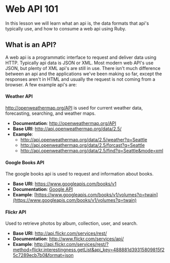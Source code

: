 # Web API 101
In this lesson we will learn what an api is, the data formats that api's typically use, and how to consume a web api using Ruby.

## What is an API?
A web api is a programmatic interface to request and deliver data using HTTP. Typically api data is JSON or XML. Most modern web API's use JSON, but plenty of XML api's are still in use. There isn't much difference between an api and the applications we've been making so far, except the responses aren't in HTML and usually the request is not coming from a browser. A few example api's are:

#### Weather API

http://openweathermap.org/API is used for current weather data, forecasting, searching, and weather maps.

- **Documentation**: http://openweathermap.org/API
- **Base URI**: http://api.openweathermap.org/data/2.5/
- **Example**: 
    - http://api.openweathermap.org/data/2.5/weather?q=Seattle
    - http://api.openweathermap.org/data/2.5/forcast?q=Seattle
    - http://api.openweathermap.org/data/2.5/find?q=Seattle&mode=xml

#### Google Books API
The google books api is used to request and information about books. 

- **Base URI**: https://www.googleapis.com/books/v1
- **Documentation**: [Google API](https://developers.google.com/books/docs/v1/using)
- **Example**: [https://www.googleapis.com/books/v1/volumes?q=twain](https://www.googleapis.com/books/v1/volumes?q=twain)

#### Flickr API
Used to retrieve photos by album, collection, user, and search.

- **Base URI**: http://api.flickr.com/services/rest/
- **Documentation**: http://www.flickr.com/services/api/
- **Example**: http://api.flickr.com/services/rest/?method=flickr.interestingness.getList&api_key=488881d39315809815f25c7289ecb7b0&format=json

